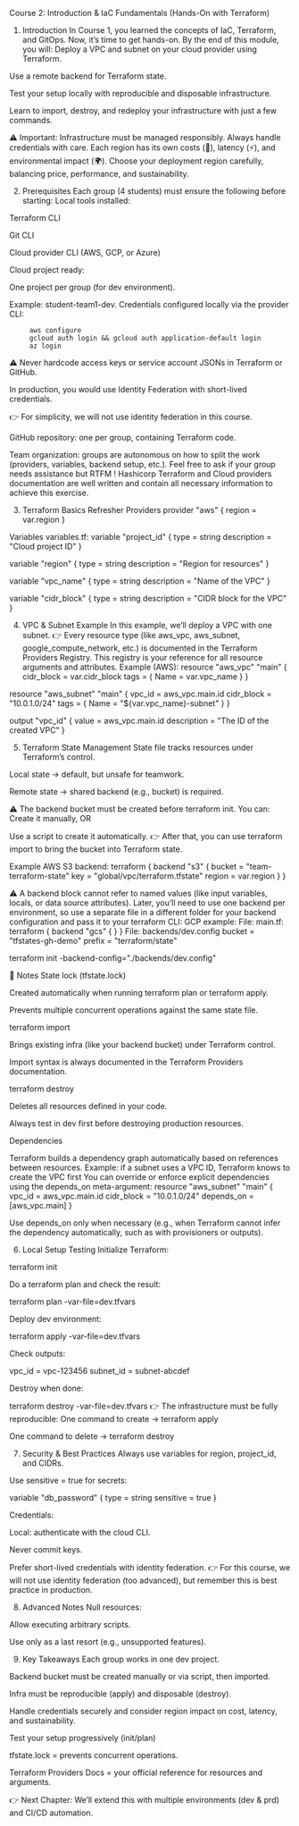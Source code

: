 Course 2: Introduction & IaC Fundamentals (Hands-On with Terraform)
1. Introduction
In Course 1, you learned the concepts of IaC, Terraform, and GitOps.
 Now, it’s time to get hands-on. By the end of this module, you will:
Deploy a VPC and subnet on your cloud provider using Terraform.


Use a remote backend for Terraform state.


Test your setup locally with reproducible and disposable infrastructure.


Learn to import, destroy, and redeploy your infrastructure with just a few commands.


⚠️ Important: Infrastructure must be managed responsibly. Always handle credentials with care. Each region has its own costs (💸), latency (⚡), and environmental impact (🌍). Choose your deployment region carefully, balancing price, performance, and sustainability.







2. Prerequisites
Each group (4 students) must ensure the following before starting:
Local tools installed:


Terraform CLI


Git CLI


Cloud provider CLI (AWS, GCP, or Azure)


Cloud project ready:


One project per group (for dev environment).


Example: student-team1-dev.
Credentials configured locally via the provider CLI:


         aws configure
         gcloud auth login && gcloud auth application-default login
         az login

 ⚠️ Never hardcode access keys or service account JSONs in Terraform or GitHub.


In production, you would use Identity Federation with short-lived credentials.


👉 For simplicity, we will not use identity federation in this course.


GitHub repository: one per group, containing Terraform code.


Team organization: groups are autonomous on how to split the work (providers, variables, backend setup, etc.).
Feel free to ask if your group needs assistance but RTFM ! Hashicorp Terraform and Cloud providers documentation are well written and contain all necessary information to achieve this exercise. 









3. Terraform Basics Refresher
Providers
provider "aws" {
  region = var.region
}

Variables
variables.tf:
variable "project_id" {
  type        = string
  description = "Cloud project ID"
}

variable "region" {
  type        = string
  description = "Region for resources"
}

variable "vpc_name" {
  type        = string
  description = "Name of the VPC"
}

variable "cidr_block" {
  type        = string
  description = "CIDR block for the VPC"
}
































4. VPC & Subnet Example
In this example, we’ll deploy a VPC with one subnet.
 👉 Every resource type (like aws_vpc, aws_subnet, google_compute_network, etc.) is documented in the Terraform Providers Registry.
 This registry is your reference for all resource arguments and attributes.
Example (AWS):
resource "aws_vpc" "main" {
  cidr_block = var.cidr_block
  tags = {
    Name = var.vpc_name
  }
}

resource "aws_subnet" "main" {
  vpc_id            = aws_vpc.main.id
  cidr_block        = "10.0.1.0/24"
  tags = {
    Name = "${var.vpc_name}-subnet"
  }
}

output "vpc_id" {
  value       = aws_vpc.main.id
  description = "The ID of the created VPC"
}






5. Terraform State Management
State file tracks resources under Terraform’s control.


Local state → default, but unsafe for teamwork.


Remote state → shared backend (e.g., bucket) is required.


⚠️ The backend bucket must be created before terraform init.
 You can:
Create it manually, OR


Use a script to create it automatically.
 👉 After that, you can use terraform import to bring the bucket into Terraform state.


Example AWS S3 backend:
terraform {
  backend "s3" {
    bucket = "team-terraform-state"
    key    = "global/vpc/terraform.tfstate"
    region = var.region
  }
}







⚠️ A backend block cannot refer to named values (like input variables, locals, or data source attributes). Later, you’ll need to use one backend per environment, so use a separate file in a different folder for your backend configuration and pass it to your terraform CLI: 
GCP example:
File: main.tf:
 terraform {
  backend "gcs" {
  }
}
File: backends/dev.config
bucket  = "tfstates-gh-demo"
prefix  = "terraform/state"

terraform init -backend-config="./backends/dev.config"





📌 Notes
State lock (tfstate.lock)


Created automatically when running terraform plan or terraform apply.


Prevents multiple concurrent operations against the same state file.


terraform import


Brings existing infra (like your backend bucket) under Terraform control.


Import syntax is always documented in the Terraform Providers documentation.


terraform destroy


Deletes all resources defined in your code.


Always test in dev first before destroying production resources.


Dependencies


Terraform builds a dependency graph automatically based on references between resources.
 Example: if a subnet uses a VPC ID, Terraform knows to create the VPC first
You can override or enforce explicit dependencies using the depends_on meta-argument:
resource "aws_subnet" "main" {
  vpc_id      = aws_vpc.main.id
  cidr_block  = "10.0.1.0/24"
  depends_on  = [aws_vpc.main]
}




Use depends_on only when necessary (e.g., when Terraform cannot infer the dependency automatically, such as with provisioners or outputs).





















6. Local Setup Testing
Initialize Terraform:

 terraform init

Do a terraform plan and check the result:

terraform plan -var-file=dev.tfvars 

Deploy dev environment:

 terraform apply -var-file=dev.tfvars

Check outputs:

 vpc_id = vpc-123456
subnet_id = subnet-abcdef

Destroy when done:

 terraform destroy -var-file=dev.tfvars
👉 The infrastructure must be fully reproducible:
One command to create → terraform apply


One command to delete → terraform destroy







7. Security & Best Practices
Always use variables for region, project_id, and CIDRs.


Use sensitive = true for secrets:

variable "db_password" {
        type      = string
        sensitive = true
      }

Credentials:


Local: authenticate with the cloud CLI.


Never commit keys.


Prefer short-lived credentials with identity federation.
 👉 For this course, we will not use identity federation (too advanced), but remember this is best practice in production.



8. Advanced Notes
Null resources:


Allow executing arbitrary scripts.


Use only as a last resort (e.g., unsupported features).





9. Key Takeaways
Each group works in one dev project.


Backend bucket must be created manually or via script, then imported.


Infra must be reproducible (apply) and disposable (destroy).


Handle credentials securely and consider region impact on cost, latency, and sustainability.


Test your setup progressively (init/plan)


tfstate.lock = prevents concurrent operations.


Terraform Providers Docs = your official reference for resources and arguments.



👉 Next Chapter: We’ll extend this with multiple environments (dev & prd) and CI/CD automation.
